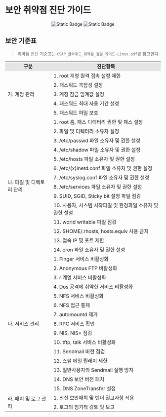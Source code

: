 # 보안 취약점 진단 가이드

<div align="center">

![Static Badge](https://img.shields.io/badge/CentOS_7.8-14213d?style=flat&logo=centos)
![Static Badge](https://img.shields.io/badge/Ubuntu_18.04-f4a261?style=flat&logo=ubuntu)

</div>

## 보안 기준표
> 취약점 진단 기준표는 `CSAP_클라우드_취약점_점검_가이드-Linux.pdf`를 참고한다.

<table>
    <tr>
        <td align="center" style="background-color: #e5e5e5"><b>구분</b></td>
        <td align="center" style="background-color: #e5e5e5"><b>진단항목</b></td>
    </tr>
    <tr>
        <td rowspan="5">가. 계정 관리</td>
        <td>1. root 계정 원격 접속 설정 제한</td>
    </tr>
    <tr>
        <td>2. 패스워드 복잡성 설정</td>
    </tr>
    <tr>
        <td>3. 계정 잠금 임계값 설정</td>
    </tr>
    <tr>
        <td>4. 패스워드 최대 사용 기간 설정</td>
    </tr>
    <tr>
        <td>5. 패스워드 파일 보호</td>
    </tr>
    <tr>
        <td rowspan="14">나. 파일 및 디렉토리 관리</td>
        <td>1. root 홈, 패스 디렉터리 권한 및 패스 설정</td>
    </tr>
    <tr>
        <td>2. 파일 및 디렉터리 소유자 설정</td>
    </tr>
    <tr>
        <td>3. /etc/passwd 파일 소유자 및 권한 설정</td>
    </tr>
    <tr>
        <td>4. /etc/shadow 파일 소유자 및 권한 설정</td>
    </tr>
    <tr>
        <td>5. /etc/hosts 파일 소유자 및 권한 설정</td>
    </tr>
    <tr>
        <td>6. /etc/(x)inetd.conf 파일 소유자 및 권한 설정</td>
    </tr>
    <tr>
        <td>7. /etc/syslog.conf 파일 소유자 및 권한 설정</td>
    </tr>
    <tr>
        <td>8. /etc/services 파일 소유자 및 권한 설정</td>
    </tr>
    <tr>
        <td>9. SUID, SGID, Sticky bit 설정 파일 점검</td>
    </tr>
    <tr>
        <td>10. 사용자, 시스템 시작파일 및 환경파일 소유자 및 권한 설정</td>
    </tr>
    <tr>
        <td>11. world writable 파일 점검</td>
    </tr>
    <tr>
        <td>12. $HOME/.rhosts, hosts.equiv 사용 금지</td>
    </tr>
    <tr>
        <td>13. 접속 IP 및 포트 제한</td>
    </tr>
    <tr>
        <td>14. cron 파일 소유자 및 권한 설정</td>
    </tr>
    <tr>
        <td rowspan="15">다. 서비스 관리</td>
        <td>1. Finger 서비스 비활성화</td>
    </tr>
    <tr>
        <td>2. Anonymous FTP 비활성화</td>
    </tr>
    <tr>
        <td>3. r 계열 서비스 비활성화</td>
    </tr>
    <tr>
        <td>4. Dos 공격에 취약한 서비스 비활성화</td>
    </tr>
    <tr>
        <td>5. NFS 서비스 비활성화</td>
    </tr>
    <tr>
        <td>6. NFS 접근 통제</td>
    </tr>
    <tr>
        <td>7. automountd 제거</td>
    </tr>
    <tr>
        <td>8. RPC 서비스 확인</td>
    </tr>
    <tr>
        <td>9. NIS, NIS+ 점검</td>
    </tr>
    <tr>
        <td>10. tftp, talk 서비스 비활성화</td>
    </tr>
    <tr>
        <td>11. Sendmail 버전 점검</td>
    </tr>
    <tr>
        <td>12. 스팸 메일 릴레이 제한</td>
    </tr>
    <tr>
        <td>13. 일반사용자의 Sendmail 실행 방지</td>
    </tr>
    <tr>
        <td>14. DNS 보안 버전 패치</td>
    </tr>
    <tr>
        <td>15. DNS ZoneTransfer 설정</td>
    </tr>
    <tr>
        <td rowspan="2">라. 패치 및 로그 관리</td>
        <td>1. 최신 보안패치 및 벤더 권고사항 적용</td>
    </tr>
    <tr>
        <td>2. 로그의 정기적 검토 및 보고</td>
    </tr>
</table>
